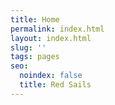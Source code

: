 ```yaml
---
title: Home
permalink: index.html
layout: index.html
slug: ''
tags: pages
seo:
  noindex: false
  title: Red Sails
---
```



